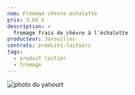 ```yaml
---
nom: Fromage chèvre échalotte
prix: 3,60 €
description: >
  fromage frais de chèvre à l'échalotte
producteur: Jarouilles
contrats: produits-laitiers
tags: 
  - produit laitier
  - fromage
---
```


![photo du yahourt](./media/fromage-chevre.jpg)